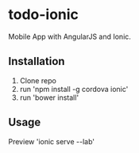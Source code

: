 # todo-ionic

Mobile App with AngularJS and Ionic. 

## Installation

1. Clone repo
2. run 'npm install -g cordova ionic' 
2. run 'bower install'

## Usage

Preview
'ionic serve --lab'

